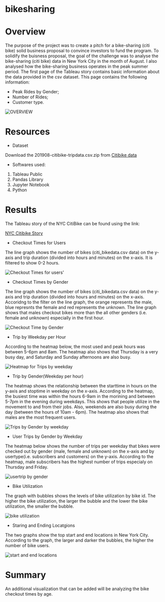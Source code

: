 # bikesharing
# Overview
The purpose of the project was to create a pitch for a bike-sharing (citi bike) solid business proposal to convince investors to fund the program. To solidify the buisness proposal, the goal of the challenge was to analyse the bike-sharing (citi bike) data in New York City in the month of August. I also analysed how the bike-sharing business operates in the peak summer period.
The first page of the Tableau story contains basic information about the data provided in the csv dataset. 
This page contains the following information: 
* Peak Rides by Gender;
* Number of Rides;
* Customer type.

![OVERVIEW](https://user-images.githubusercontent.com/104453593/184251725-ff2fa9ee-4826-48dd-84c1-4d4e917454cf.PNG)


# Resources
* Dataset
 
 Download the 201908-citibike-tripdata.csv.zip from [Citibike data](https://s3.amazonaws.com/tripdata/index.html)
 
* Softwares used:
1) Tableau Public
2) Pandas Library
3) Jupyter Notebook
4) Python

# Results

The Tableau story of the NYC CitiBike can be found using the link:

[NYC Citibike Story](https://public.tableau.com/app/profile/faith.emenike/viz/Module14Challengenew/NYCCitibike?publish=yes)


* Checkout Times for Users

The line graph shows the number of bikes (citi_bikedata.csv data) on the y-axis and trip duration (divided into hours and minutes) on the x-axis. It is filtered to show 0-2 hours.

![Checkout Times for users'](https://user-images.githubusercontent.com/104453593/184048587-f1f4462d-f1a2-4909-9d21-e52b1d1fa1a7.PNG)

* Checkout Times by Gender

The line graph shows the number of bikes (citi_bikedata.csv data) on the y-axis and trip duration (divided into hours and minutes) on the x-axis. Accoridng to the filter on the line graph, the orange represents the male, blue represnts the female and red represents the unknown. The line graph shows that males checkout bikes more than the all other genders (i.e. female and unknown) especially in the first hour.

![Checkout Time by Gender](https://user-images.githubusercontent.com/104453593/184065252-0ebc482b-80a6-426c-9b46-0ab4da8e5063.PNG)

* Trip by Weekday per Hour

According to the heatmap below, the most used and peak hours was between 5-6pm and 8am. The heatmap also shows that Thursday is a very busy day, and Saturday and Sunday afternoons are also busy.

![Heatmap for Trips by weekday](https://user-images.githubusercontent.com/104453593/184047397-4eabed57-2e8e-4ce2-8b98-cec267894e36.PNG)

* Trip by Gender(Weekday per hour)

The heatmap shows the relationship between the starttime in hours on the y-axis and stoptime in weekday on the x-axis. According to the heatmap, the busiest time was within the hours 6-9am in the morining and between 5-7pm in the evening during weekdays. This shows that people utilize in the movement to and from their jobs. Also, weekends are also busy during the day (between the hours of 10am - 6pm). The heatmap also shows that males are the most frequent users.

![Trips by Gender by weekday](https://user-images.githubusercontent.com/104453593/184067310-86bad445-109b-40c5-b549-d7a6026c31bd.PNG)

* User Trips by Gender by Weekday

The heatmap below shows the number of trips per weekday that bikes were checked out by gender (male, female and unknown) on the x-axis and by usertype(i.e. subscribers and customers) on the y-axis. According to the heatmap, male subscribers has the highest number of trips especialy on Thursday and Friday.

![usertrip by gender](https://user-images.githubusercontent.com/104453593/184068265-d021c7a5-3229-42e3-951e-b64660d8d772.PNG)


* Bike Utilization

The graph with bubbles shows the levels of bike utilization by bike id. The higher the bike utilization, the larger the bubble and the lower the  bike utilization, the smaller the bubble.

![bike utilization](https://user-images.githubusercontent.com/104453593/184245033-1406e84e-63d9-41bd-b80e-2e1a1f84ca6a.PNG)


* Staring and Ending Locatgions

The two graphs show the top start and end locations in New York City. According to the graph, the larger and darker the bubbles, the higher the number of bike users.

![start and end locations](https://user-images.githubusercontent.com/104453593/184068902-5ad80b20-4469-4fad-80b6-6bc03085af76.PNG)

# Summary
An additional visualization that can be added will be analyzing the bike checkout times by age.

